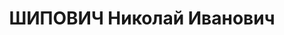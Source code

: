 ---
title: ШИПОВИЧ Николай Иванович
description: 'Род. в 1889, Украина, г. Винница, обр.: высшее, инженер-строитель. Начальник.
  дистанции пути ст.Таганрог

  Обв. по ст.ст. 17-58-8, 58-7, 58-11 УК РСФСР. Приговор: выездная сессия ВК ВС СССР,
  19.12.1937 – к лишению свободы сроком на 25 лет с конфискацией всего лично ему принадлежащего
  имущества.

  Реабилитирован ВК ВС СССР 04.02.1956 за отсутствием состава преступления'
---
